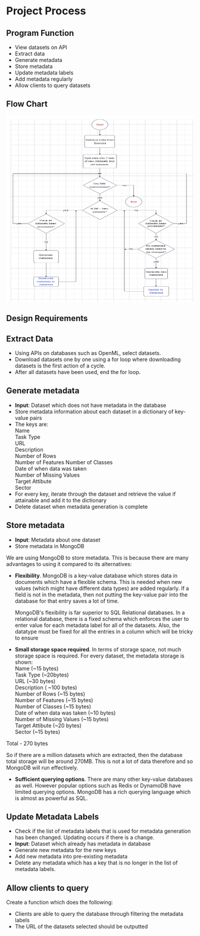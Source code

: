 # Project Process


## **Program Function**

- View datasets on API
- Extract data
- Generate metadata
- Store metadata
- Update metadata labels
- Add metadata regularly
- Allow clients to query datasets
  
## **Flow Chart**

<img src="Flow_chart_4.png" style="height: 500px; width:1000px;"/>

<br>

## **Design Requirements**

## Extract Data

- Using APIs on databases such as OpenML, select datasets. 
- Download datasets one by one using a for loop where downloading datasets is the first action of a cycle.
- After all datasets have been used, end the for loop.

## Generate metadata

- **Input**: Dataset which does not have metadata in the database
- Store metadata information about each dataset in a dictionary of key-value pairs
- The keys are:  
Name   
Task Type  
URL  
Description  
Number of Rows  
Number of Features 
Number of Classes  
Date of when data was taken  
Number of Missing Values  
Target Attibute  
Sector
- For every key, iterate through the dataset and retrieve the value if attainable and add it to the dictionary
- Delete dataset when metadata generation is complete


## Store metadata

- **Input**: Metadata about one dataset
- Store metadata in MongoDB


We are using MongoDB to store metadata. This is because there are many advantages to using it compared to its alternatives: 

- **Flexibility**. MongoDB is a key-value database which stores data in documents which have a flexible schema. This is needed when new values (which might have different data types) are added regularly. If a field is not in the metadata, then not putting the key-value pair into the database for that entry saves a lot of time.
  
  MongoDB's flexibility is far superior to SQL Relational databases. In a relational database, there is a fixed schema which enforces the user to enter value for each metadata label for all of the datasets. Also, the datatype must be fixed for all the entries in a column which will be tricky to ensure

- **Small storage space required**. In terms of storage space, not much storage space is required. For every dataset, the metadata storage is shown:   
Name (~15 bytes)    
Task Type  (~20bytes)  
URL  (~30 bytes)  
Description  ( ~100 bytes)  
Number of Rows  (~15 bytes)  
Number of Features (~15 bytes)  
Number of Classes  (~15 bytes)  
Date of when data was taken  (~10 bytes)  
Number of Missing Values  (~15 bytes)  
Target Attibute  (~20 bytes)  
Sector (~15 bytes)  

Total - 270 bytes  

So if there are a million datasets which are extracted, then the database total storage will be around 270MB. This is not a lot of data therefore and so MongoDB will run effectively. 

- **Sufficient querying options**. There are many other key-value databases as well. However popular options such as Redis or DynamoDB have limited querying options. MongoDB has a rich querying language which is almost as powerful as SQL.

## Update Metadata Labels

- Check if the list of metadata labels that is used for metadata generation has been changed. Updating occurs if there is a change.
- **Input**: Dataset which already has metadata in database
- Generate new metadata for the new keys
- Add new metadata into pre-existing metadata
- Delete any metadata which has a key that is no longer in the list of metadata labels.

## Allow clients to query

Create a function which does the following:
- Clients are able to query the database through filtering the metadata labels
- The URL of the datasets selected should be outputted 
